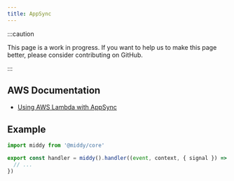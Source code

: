 ```yaml
---
title: AppSync
---
```


:::caution

This page is a work in progress. If you want to help us to make this page better, please consider contributing on GitHub.

:::

## AWS Documentation

- [Using AWS Lambda with AppSync](https://docs.aws.amazon.com/appsync/latest/devguide/resolver-context-reference.html)

## Example

```javascript
import middy from '@middy/core'

export const handler = middy().handler((event, context, { signal }) => {
  // ...
})
```
